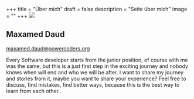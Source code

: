 +++
title = "Über mich"
draft = false
description = "Seite über mich"
image = ""
+++
![](/img/maxamed.png)

## Maxamed Daud

maxamed.daud@powercoders.org

Every Software developer starts from the junior position, of course with me was the same, 
but this is a just first step in the exciting journey and nobody knows when will end and who we will be after. I want to share my journey and stories from it, maybe you want to share your experience? Feel free to discuss, find mistakes, find better ways, because this is the best way to learn from each other..
